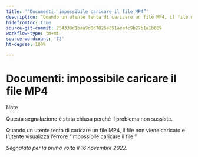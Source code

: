 ```yaml
---
title: '“Documenti: impossibile caricare il file MP4”'
description: “Quando un utente tenta di caricare un file MP4, il file non viene caricato e l’utente visualizza l’errore Impossibile caricare il file.”
hidefromtoc: true
source-git-commit: 254339d1baa9d8d7825e851aeafc9b27b1a1b669
workflow-type: tm+mt
source-wordcount: '73'
ht-degree: 100%

---
```



# Documenti: impossibile caricare il file MP4

>[!NOTE]
>
>Questa segnalazione è stata chiusa perché il problema non sussiste.

Quando un utente tenta di caricare un file MP4, il file non viene caricato e l’utente visualizza l’errore “Impossibile caricare il file.”

_Segnalato per la prima volta il 16 novembre 2022._

